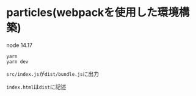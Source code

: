 # particles(webpackを使用した環境構築)

node 14.17

```
yarn 
yarn dev
```

`src/index.js`が`dist/bundle.js`に出力

`index.html`は`dist`に記述
